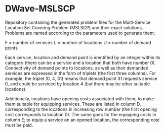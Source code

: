 # DWave-MSLSCP

Repository containing the generated problem files for the Multi-Service Location Set Covering Problem (MSLSCP) and their exact solutions.
Problems are named according to the parameters used to generate them;

F = number of services
L = number of locations
U = number of demand points

Each service, location and demand point is identified by an integer within its category (there can be a service and a location that both have number 0).
Connectivity of demand points to locations, as well as their demanded services are expressed in the form of triplets (the first three columns).
For example, the triplet (0, 4, 31) means that demand point 31 requests service 0, and could be serviced by location 4 (but there may be other suitable locations).

Additionally, locations have opening costs associated with them, to make them suitable for equipping services. These are listed in column D, corresponding to the locations in increasing row number (the first opening cost corresponds to location 0). The same goes for the equipping costs in column E; to equip a service on an opened location, the corresponding cost must be paid.